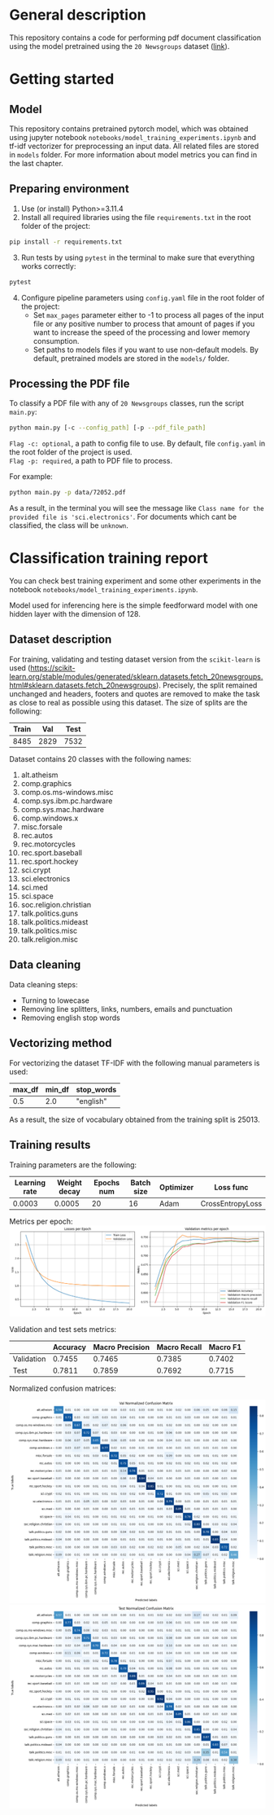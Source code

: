 # General description
This repository contains a code for performing pdf document classification using the model pretrained using the `20 Newsgroups` dataset ([link](https://www.kaggle.com/datasets/crawford/20-newsgroups/data)).

# Getting started

## Model
This repository contains pretrained pytorch model, which was obtained using jupyter notebook `notebooks/model_training_experiments.ipynb` and tf-idf vectorizer for preprocessing an input data. All related files are stored in `models` folder.
For more information about model metrics you can find in the last chapter.

## Preparing environment
1. Use (or install) Python>=3.11.4
2. Install all required libraries using the file `requirements.txt` in the root folder of the project:
```bash
pip install -r requirements.txt 
```
3. Run tests by using `pytest` in the terminal to make sure that everything works correctly:
```bash
pytest
```
4. Configure pipeline parameters using `config.yaml` file in the root folder of the project:
   - Set `max_pages` parameter either to -1 to process all pages of the input file or any positive number to process that amount of pages if you want to increase the speed of the processing and lower memory consumption.
   - Set paths to models files if you want to use non-default models. By default, pretrained models are stored in the `models/` folder.

## Processing the PDF file
To classify a PDF file with any of `20 Newsgroups` classes, run the script `main.py`:
```bash
python main.py [-c --config_path] [-p --pdf_file_path]
```

`Flag -c: optional`, a path to config file to use. By default, file `config.yaml` in the root folder of the project is used. </br>
`Flag -p: required`, a path to PDF file to process. </br>

For example:
```bash
python main.py -p data/72052.pdf
```

As a result, in the terminal you will see the message like `Class name for the provided file is 'sci.electronics'`. For documents which cant be classified, the class will be `unknown`.

# Classification training report
You can check best training experiment and some other experiments in the notebook `notebooks/model_training_experiments.ipynb`.

Model used for inferencing here is the simple feedforward model with one hidden layer with the dimension of 128.

## Dataset description
For training, validating and testing dataset version from the `scikit-learn` is used (https://scikit-learn.org/stable/modules/generated/sklearn.datasets.fetch_20newsgroups.html#sklearn.datasets.fetch_20newsgroups). Precisely, the split remained unchanged and headers, footers and quotes are removed to make the task as close to real as possible using this dataset.
The size of splits are the following:

| Train | Val  | Test |
|-------|------|------|
| 8485  | 2829 | 7532 |

Dataset contains 20 classes with the following names:
1. alt.atheism  
2. comp.graphics  
3. comp.os.ms-windows.misc  
4. comp.sys.ibm.pc.hardware  
5. comp.sys.mac.hardware  
6. comp.windows.x  
7. misc.forsale  
8. rec.autos  
9. rec.motorcycles  
10. rec.sport.baseball  
11. rec.sport.hockey  
12. sci.crypt  
13. sci.electronics  
14. sci.med  
15. sci.space  
16. soc.religion.christian  
17. talk.politics.guns  
18. talk.politics.mideast  
19. talk.politics.misc  
20. talk.religion.misc

## Data cleaning

Data cleaning steps:
- Turning to lowecase
- Removing line splitters, links, numbers, emails and punctuation
- Removing english stop words

## Vectorizing method

For vectorizing the dataset TF-IDF with the following manual parameters is used:

| max_df | min_df | stop_words |
|--------|--------|------------|
| 0.5    | 2.0    | "english"  |

As a result, the size of vocabulary obtained from the training split is 25013.

## Training results

Training parameters are the following:

| Learning rate | Weight decay | Epochs num | Batch size | Optimizer | Loss func        |
|---------------|--------------|------------|------------|-----------|------------------|
| 0.0003        | 0.0005       | 20         | 16         | Adam      | CrossEntropyLoss |

Metrics per epoch:
![img.png](images/metrics_per_epoch.png)

Validation and test sets metrics:

|            | Accuracy | Macro Precision | Macro Recall | Macro F1 |
|------------|----------|-----------------|--------------|----------|
| Validation | 0.7455   | 0.7465          | 0.7385       | 0.7402   |
| Test       | 0.7811   | 0.7859          | 0.7692       | 0.7715   |

Normalized confusion matrices:

![img_1.png](images/val_confusion_matrix.png)
![img_2.png](images/test_confusion_matrix.png)




